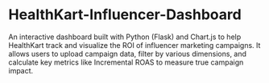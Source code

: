 # HealthKart-Influencer-Dashboard
An interactive dashboard built with Python (Flask) and Chart.js to help HealthKart track and visualize the ROI of influencer marketing campaigns. It allows users to upload campaign data, filter by various dimensions, and calculate key metrics like Incremental ROAS to measure true campaign impact.
